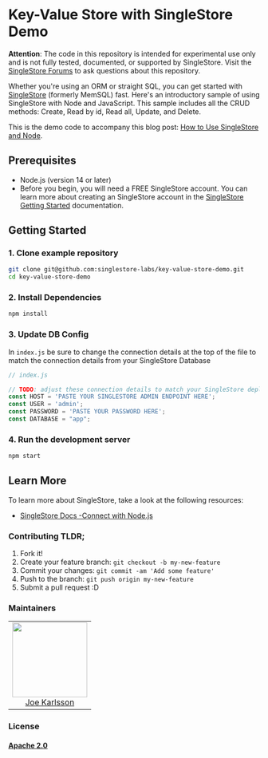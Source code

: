 Key-Value Store with SingleStore Demo
======================================

**Attention**: The code in this repository is intended for experimental use only and is not fully tested, documented, or supported by SingleStore. Visit the [SingleStore Forums](https://www.singlestore.com/forum/) to ask questions about this repository.

Whether you're using an ORM or straight SQL, you can get started with [SingleStore](https://www.singlestore.com/) (formerly MemSQL) fast. Here's an introductory sample of using SingleStore with Node and JavaScript. This sample includes all the CRUD methods: Create, Read by id, Read all, Update, and Delete.

This is the demo code to accompany this blog post: [How to Use SingleStore and Node](TBD).


## Prerequisites

- Node.js (version 14 or later)
- Before you begin, you will need a FREE SingleStore account. You can learn more about creating an SingleStore account in the [SingleStore Getting Started](https://docs.singlestore.com/managed-service/en/getting-started-with-managed-service/sign-up-for-managed-service.html) documentation.


## Getting Started

### 1. Clone example repository

```sh
git clone git@github.com:singlestore-labs/key-value-store-demo.git
cd key-value-store-demo
```

### 2. Install Dependencies

```sh
npm install
```

### 3. Update DB Config

In `index.js` be sure to change the connection details at the top of the file to match the connection details from your SingleStore Database

```javascript
// index.js

// TODO: adjust these connection details to match your SingleStore deployment:
const HOST = 'PASTE YOUR SINGLESTORE ADMIN ENDPOINT HERE';
const USER = 'admin';
const PASSWORD = 'PASTE YOUR PASSWORD HERE';
const DATABASE = "app";
```

### 4. Run the development server

```sh
npm start
```

## Learn More

To learn more about SingleStore, take a look at the following resources:

- [SingleStore Docs -Connect with Node.js](https://docs.singlestore.com/managed-service/en/developer-resources/connect-with-application-development-tools/connect-with-javascript/connect-with-node-js.html)


### Contributing TLDR;

1. Fork it!
2. Create your feature branch: `git checkout -b my-new-feature`
3. Commit your changes: `git commit -am 'Add some feature'`
4. Push to the branch: `git push origin my-new-feature`
5. Submit a pull request :D

### Maintainers

<table>
  <tbody>
    <tr>
      <td align="center">
        <img width="150" height="150"
        src="https://avatars.githubusercontent.com/JoeKarlsson?v=3">
        <br />
        <a href="https://github.com/JoeKarlsson">Joe Karlsson</a>
      </td>
    <tr>
  </tbody>
</table>

### License

#### [Apache 2.0](./LICENSE)
